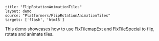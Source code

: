 ```
title: "FlipRotationAnimationTiles"
layout: demo
source: "Platformers/FlipRotationAnimationTiles"
targets: ['flash', 'html5']
```

This demo showcases how to use [FlxTilemapExt](https://github.com/HaxeFlixel/flixel-addons/blob/master/flixel/addons/tile/FlxTilemapExt.hx) and [FlxTileSpecial](https://github.com/HaxeFlixel/flixel-addons/blob/master/flixel/addons/tile/FlxTileSpecial.hx) to flip, rotate and animate tiles.
